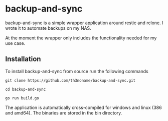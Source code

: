# backup-and-sync

backup-and-sync is a simple wrapper application around restic and rclone. I wrote it to automate backups on my NAS.

At the moment the wrapper only includes the functionality needed for my use case.

## Installation

To install backup-and-sync from source run the following commands

```
git clone https://github.com/th3noname/backup-and-sync.git

cd backup-and-sync

go run build.go
```

The application is automatically cross-compiled for windows and linux (386 and amd64). The binaries are stored in the bin directory.